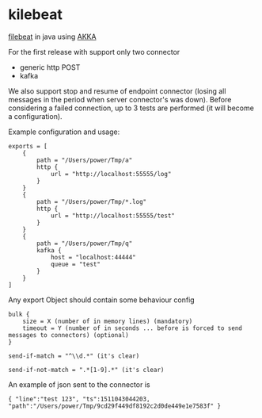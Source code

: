# kilebeat
[filebeat](https://www.elastic.co/guide/en/beats/filebeat/current/filebeat-overview.html) in java using [AKKA](http://akka.io)

For the first release with support only two connector 
- generic http POST
- kafka 

We also support stop and resume of endpoint connector (losing all messages in the period when server connector's was down).
Before considering a failed connection, up to 3 tests are performed (it will become a configuration). 

Example configuration and usage:
```
exports = [
    {
        path = "/Users/power/Tmp/a" 		
        http {
            url = "http://localhost:55555/log"
        }
    }
    {
        path = "/Users/power/Tmp/*.log"
        http {
            url = "http://localhost:55555/test"
        }
    }
    {
        path = "/Users/power/Tmp/q"        
        kafka {
            host = "localhost:44444"
            queue = "test"
        }
    }
]
```

Any export Object should contain some behaviour config

```
bulk {
	size = X (number of in memory lines) (mandatory)
	timeout = Y (number of in seconds ... before is forced to send messages to connectors) (optional)
}

send-if-match = "^\\d.*" (it's clear)

send-if-not-match = ".*[1-9].*"	(it's clear)

```

An example of json sent to the connector is
```
{ "line":"test 123", "ts":1511043044203, "path":"/Users/power/Tmp/9cd29f449df8192c2d0de449e1e7583f" }
```
